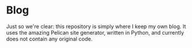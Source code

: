 Blog
====

Just so we're clear: this repository is simply where I keep my own blog.
It uses the amazing Pelican site generator, written in Python, and currently does not contain any original code.
